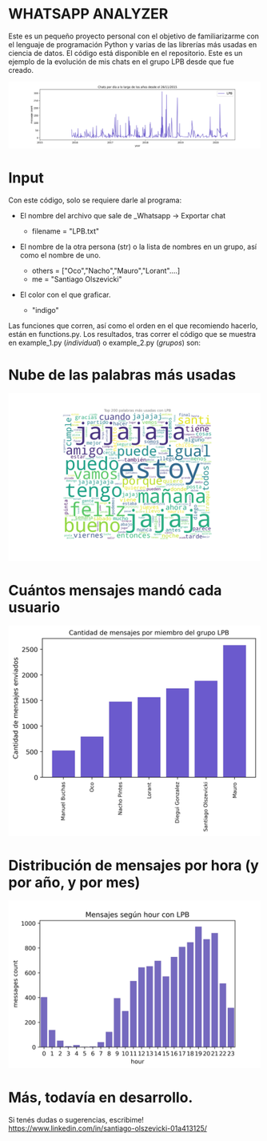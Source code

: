 # WHATSAPP ANALYZER

Este es un pequeño proyecto personal con el objetivo de familiarizarme con el lenguaje de programación Python y varias de las librerías más usadas en ciencia de datos. El código está disponible en el repositorio. Este es un ejemplo de la evolución de mis chats en el grupo LPB desde que fue creado.  

![](daily_plot_LPB.jpg)


# Input 
Con este código, solo se requiere darle al programa:

* El nombre del archivo que sale de _Whatsapp -> Exportar chat
    * filename = "LPB.txt"
* El nombre de la otra persona (str) o la lista de nombres en un grupo, así como el nombre de uno.
    * others = ["Oco","Nacho","Mauro","Lorant"....]
    * me = "Santiago Olszevicki"

* El color con el que graficar. 
  * "indigo"

Las funciones que corren, así como el orden en el que recomiendo hacerlo, están en functions.py. 
Los resultados, tras correr el código que se muestra en example_1.py (_individual_) o example_2.py (_grupos_) son:

# Nube de las palabras más usadas

![](wordcloud_plot_LPB.jpg)

# Cuántos mensajes mandó cada usuario

![](msj_count_plot_LPB.jpg)

# Distribución de mensajes por hora (y por año, y por mes)

![](hour_count_plot_LPB.jpg)

# Más, todavía en desarrollo.

Si tenés dudas o sugerencias, escribime! 
https://www.linkedin.com/in/santiago-olszevicki-01a413125/



